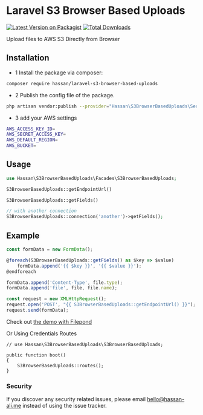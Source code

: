 # Laravel S3 Browser Based Uploads

[![Latest Version on Packagist](https://img.shields.io/packagist/v/hassan/laravel-s3-browser-based-uploads.svg?style=flat-square)](https://packagist.org/packages/hassan/laravel-s3-browser-based-uploads)
[![Total Downloads](https://img.shields.io/packagist/dt/hassan/laravel-s3-browser-based-uploads.svg?style=flat-square)](https://packagist.org/packages/hassan/laravel-s3-browser-based-uploads)

Upload files to AWS S3 Directly from Browser

## Installation

- 1 Install the package via composer:

```bash
composer require hassan/laravel-s3-browser-based-uploads
```

- 2 Publish the config file of the package.

```bash
php artisan vendor:publish --provider="Hassan\S3BrowserBasedUploads\ServiceProvider" --tag=config
```
- 3 add your AWS settings

```bash
AWS_ACCESS_KEY_ID=
AWS_SECRET_ACCESS_KEY=
AWS_DEFAULT_REGION=
AWS_BUCKET=
```

## Usage

``` php
use Hassan\S3BrowserBasedUploads\Facades\S3BrowserBasedUploads;

S3BrowserBasedUploads::getEndpointUrl()

S3BrowserBasedUploads::getFields()

// with another connection
S3BrowserBasedUploads::connection('another')->getFields();
```

## Example

``` javascript
const formData = new FormData();

@foreach(S3BrowserBasedUploads::getFields() as $key => $value)
    formData.append('{{ $key }}', '{{ $value }}');
@endforeach

formData.append('Content-Type', file.type);
formData.append('file', file, file.name);

const request = new XMLHttpRequest();
request.open('POST', "{{ S3BrowserBasedUploads::getEndpointUrl() }}");
request.send(formData);
```
Check out [the demo with Filepond](demo.blade.php)


Or Using Credentials Routes

```
// use Hassan\S3BrowserBasedUploads\S3BrowserBasedUploads;

public function boot()
{
    S3BrowserBasedUploads::routes();
}
```

### Security

If you discover any security related issues, please email hello@hassan-ali.me instead of using the issue tracker.
